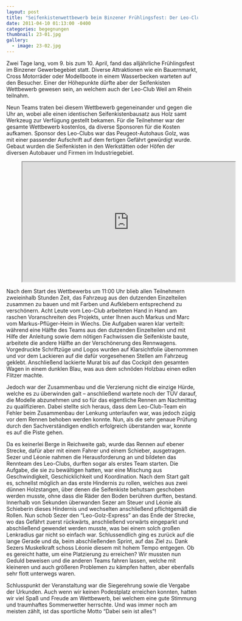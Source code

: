 ```yaml
---
layout: post
title: "Seifenkistenwettbewerb beim Binzener Frühlingsfest: Der Leo-Club war dabei"
date: 2011-04-10 01:13:00 -0400
categories: begegnungen
thumbnail: 23-01.jpg
gallery:
  - image: 23-02.jpg
---
```

Zwei Tage lang, vom 9. bis zum 10. April, fand das alljährliche Frühlingsfest im Binzener Gewerbegebiet statt. Diverse Attraktionen wie ein Bauernmarkt, Cross Motorräder oder Modellboote in einem Wasserbecken warteten auf den Besucher. Einer der Höhepunkte dürfte aber der Seifenkisten Wettbewerb gewesen sein, an welchem auch der Leo-Club Weil am Rhein teilnahm.

Neun Teams traten bei diesem Wettbewerb gegeneinander und gegen die Uhr an, wobei alle einen identischen Seifenkistenbausatz aus Holz samt Werkzeug zur Verfügung gestellt bekamen. Für die Teilnehmer war der gesamte Wettbewerb kostenlos, da diverse Sponsoren für die Kosten aufkamen. Sponsor des Leo-Clubs war das Peugeot-Autohaus Golz, was mit einer passender Aufschrift auf dem fertigen Gefährt gewürdigt wurde. Gebaut wurden die Seifenkisten in den Werkstätten oder Höfen der diversen Autobauer und Firmen im Industriegebiet.

<figure class="responsive-iframe">
  <iframe width="560" height="315" src="https://www.youtube-nocookie.com/embed/0N2_PJq_lT4" class="iframe" title="Video zum Seifenkistenrennen" allow="autoplay; encrypted-media" allowfullscreen></iframe>
</figure>

Nach dem Start des Wettbewerbs um 11:00 Uhr blieb allen Teilnehmern zweieinhalb Stunden Zeit, das Fahrzeug aus den dutzenden Einzelteilen zusammen zu bauen und mit Farben und Aufklebern entsprechend zu verschönern. Acht Leute vom Leo-Club arbeiteten Hand in Hand am raschen Voranschreiten des Projekts, unter Ihnen auch Markus und Marc vom Markus-Pflüger-Heim in Wiechs. Die Aufgaben waren klar verteilt: während eine Hälfte des Teams aus den dutzenden Einzelteilen und mit Hilfe der Anleitung sowie dem nötigen Fachwissen die Seifenkiste baute, arbeitete die andere Hälfte an der Verschönerung des Rennwagens. Vorgedruckte Schriftzüge und Logos wurden auf Klarsichtfolie übernommen und vor dem Lackieren auf die dafür vorgesehenen Stellen am Fahrzeug geklebt. Anschließend lackierte Murat bis auf das Cockpit den gesamten Wagen in einem dunklen Blau, was aus dem schnöden Holzbau einen edlen Flitzer machte.  

Jedoch war der Zusammenbau und die Verzierung nicht die einzige Hürde, welche es zu überwinden galt – anschließend wartete noch der TÜV darauf, die Modelle abzunehmen und so für das eigentliche Rennen am Nachmittag zu qualifizieren. Dabei stellte sich heraus, dass dem Leo-Club-Team ein Fehler beim Zusammenbau der Lenkung unterlaufen war, was jedoch zügig vor dem Rennen behoben werden konnte. Nun, als die sehr genaue Prüfung durch den Sachverständigen endlich erfolgreich überstanden war, konnte es auf die Piste gehen.

Da es keinerlei Berge in Reichweite gab, wurde das Rennen auf ebener Strecke, dafür aber mit einem Fahrer und einem Schieber, ausgetragen. Sezer und Léonie nahmen die Herausforderung an und bildeten das Rennteam des Leo-Clubs, durften sogar als erstes Team starten. Die Aufgabe, die sie zu bewältigen hatten, war eine Mischung aus Geschwindigkeit, Geschicklichkeit und Koordination. Nach dem Start galt es, schnellst möglich an das erste Hindernis zu rollen, welches aus zwei dünnen Holzstangen, über denen die Seifenkiste behutsam geschoben werden musste, ohne dass die Räder den Boden berühren durften, bestand. Innerhalb von Sekunden überwanden Sezer am Steuer und Léonie als Schieberin dieses Hindernis und wechselten anschließend pflichtgemäß die Rollen. Nun schob Sezer den “Leo-Golz-Express” an das Ende der Strecke, wo das Gefährt zuerst rückwärts, anschließend vorwärts eingeparkt und abschließend gewendet werden musste, was bei einem solch großen Lenkradius gar nicht so einfach war. Schlussendlich ging es zurück auf die lange Gerade und da, beim abschließenden Sprint, auf das Ziel zu. Dank Sezers Muskelkraft schoss Léonie diesem mit hohem Tempo entgegen. Ob es gereicht hatte, um eine Platzierung zu erreichen? Wir mussten nun Geduld beweisen und die anderen Teams fahren lassen, welche mit kleineren und auch größeren Problemen zu kämpfen hatten, aber ebenfalls sehr flott unterwegs waren.

Schlusspunkt der Veranstaltung war die Siegerehrung sowie die Vergabe der Urkunden. Auch wenn wir keinen Podestplatz erreichen konnten, hatten wir viel Spaß und Freude am Wettbewerb, bei welchem eine gute Stimmung und traumhaftes Sommerwetter herrschte. Und was immer noch am meisten zählt, ist das sportliche Motto “Dabei sein ist alles”!